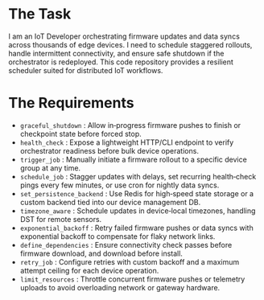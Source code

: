 # The Task

I am an IoT Developer orchestrating firmware updates and data syncs across thousands of edge devices. I need to schedule staggered rollouts, handle intermittent connectivity, and ensure safe shutdown if the orchestrator is redeployed. This code repository provides a resilient scheduler suited for distributed IoT workflows.

# The Requirements

* `graceful_shutdown` : Allow in‐progress firmware pushes to finish or checkpoint state before forced stop.
* `health_check` : Expose a lightweight HTTP/CLI endpoint to verify orchestrator readiness before bulk device operations.
* `trigger_job` : Manually initiate a firmware rollout to a specific device group at any time.
* `schedule_job` : Stagger updates with delays, set recurring health‐check pings every few minutes, or use cron for nightly data syncs.
* `set_persistence_backend` : Use Redis for high‐speed state storage or a custom backend tied into our device management DB.
* `timezone_aware` : Schedule updates in device‐local timezones, handling DST for remote sensors.
* `exponential_backoff` : Retry failed firmware pushes or data syncs with exponential backoff to compensate for flaky network links.
* `define_dependencies` : Ensure connectivity check passes before firmware download, and download before install.
* `retry_job` : Configure retries with custom backoff and a maximum attempt ceiling for each device operation.
* `limit_resources` : Throttle concurrent firmware pushes or telemetry uploads to avoid overloading network or gateway hardware.
